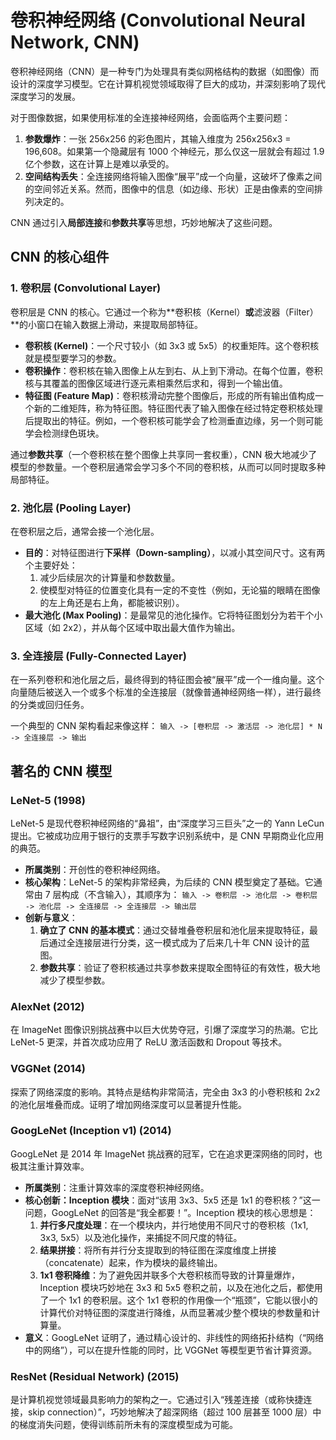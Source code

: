 # 卷积神经网络 (Convolutional Neural Network, CNN)

卷积神经网络（CNN）是一种专门为处理具有类似网格结构的数据（如图像）而设计的深度学习模型。它在计算机视觉领域取得了巨大的成功，并深刻影响了现代深度学习的发展。

对于图像数据，如果使用标准的全连接神经网络，会面临两个主要问题：
1.  **参数爆炸**：一张 256x256 的彩色图片，其输入维度为 256x256x3 = 196,608。如果第一个隐藏层有 1000 个神经元，那么仅这一层就会有超过 1.9 亿个参数，这在计算上是难以承受的。
2.  **空间结构丢失**：全连接网络将输入图像“展平”成一个向量，这破坏了像素之间的空间邻近关系。然而，图像中的信息（如边缘、形状）正是由像素的空间排列决定的。

CNN 通过引入**局部连接**和**参数共享**等思想，巧妙地解决了这些问题。

## CNN 的核心组件

### 1. 卷积层 (Convolutional Layer)

卷积层是 CNN 的核心。它通过一个称为**卷积核（Kernel）**或**滤波器（Filter）**的小窗口在输入数据上滑动，来提取局部特征。

-   **卷积核 (Kernel)**：一个尺寸较小（如 3x3 或 5x5）的权重矩阵。这个卷积核就是模型要学习的参数。
-   **卷积操作**：卷积核在输入图像上从左到右、从上到下滑动。在每个位置，卷积核与其覆盖的图像区域进行逐元素相乘然后求和，得到一个输出值。
-   **特征图 (Feature Map)**：卷积核滑动完整个图像后，形成的所有输出值构成一个新的二维矩阵，称为特征图。特征图代表了输入图像在经过特定卷积核处理后提取出的特征。例如，一个卷积核可能学会了检测垂直边缘，另一个则可能学会检测绿色斑块。

通过**参数共享**（一个卷积核在整个图像上共享同一套权重），CNN 极大地减少了模型的参数量。一个卷积层通常会学习多个不同的卷积核，从而可以同时提取多种局部特征。

### 2. 池化层 (Pooling Layer)

在卷积层之后，通常会接一个池化层。

-   **目的**：对特征图进行**下采样（Down-sampling）**，以减小其空间尺寸。这有两个主要好处：
    1.  减少后续层次的计算量和参数数量。
    2.  使模型对特征的位置变化具有一定的不变性（例如，无论猫的眼睛在图像的左上角还是右上角，都能被识别）。
-   **最大池化 (Max Pooling)**：是最常见的池化操作。它将特征图划分为若干个小区域（如 2x2），并从每个区域中取出最大值作为输出。

### 3. 全连接层 (Fully-Connected Layer)

在一系列卷积和池化层之后，最终得到的特征图会被“展平”成一个一维向量。这个向量随后被送入一个或多个标准的全连接层（就像普通神经网络一样），进行最终的分类或回归任务。

一个典型的 CNN 架构看起来像这样：
`输入 -> [卷积层 -> 激活层 -> 池化层] * N -> 全连接层 -> 输出`

## 著名的 CNN 模型

### LeNet-5 (1998)

LeNet-5 是现代卷积神经网络的“鼻祖”，由“深度学习三巨头”之一的 Yann LeCun 提出。它被成功应用于银行的支票手写数字识别系统中，是 CNN 早期商业化应用的典范。

-   **所属类别**：开创性的卷积神经网络。
-   **核心架构**：LeNet-5 的架构非常经典，为后续的 CNN 模型奠定了基础。它通常由 7 层构成（不含输入），其顺序为：
    `输入 -> 卷积层 -> 池化层 -> 卷积层 -> 池化层 -> 全连接层 -> 全连接层 -> 输出层`
-   **创新与意义**：
    1.  **确立了 CNN 的基本模式**：通过交替堆叠卷积层和池化层来提取特征，最后通过全连接层进行分类，这一模式成为了后来几十年 CNN 设计的蓝图。
    2.  **参数共享**：验证了卷积核通过共享参数来提取全图特征的有效性，极大地减少了模型参数。

### AlexNet (2012)

在 ImageNet 图像识别挑战赛中以巨大优势夺冠，引爆了深度学习的热潮。它比 LeNet-5 更深，并首次成功应用了 ReLU 激活函数和 Dropout 等技术。

### VGGNet (2014)

探索了网络深度的影响。其特点是结构非常简洁，完全由 3x3 的小卷积核和 2x2 的池化层堆叠而成。证明了增加网络深度可以显著提升性能。

### GoogLeNet (Inception v1) (2014)

GoogLeNet 是 2014 年 ImageNet 挑战赛的冠军，它在追求更深网络的同时，也极其注重计算效率。

-   **所属类别**：注重计算效率的深度卷积神经网络。
-   **核心创新：Inception 模块**：面对“该用 3x3、5x5 还是 1x1 的卷积核？”这一问题，GoogLeNet 的回答是“我全都要！”。Inception 模块的核心思想是：
    1.  **并行多尺度处理**：在一个模块内，并行地使用不同尺寸的卷积核（1x1, 3x3, 5x5）以及池化操作，来捕捉不同尺度的特征。
    2.  **结果拼接**：将所有并行分支提取到的特征图在深度维度上拼接（concatenate）起来，作为模块的最终输出。
    3.  **1x1 卷积降维**：为了避免因并联多个大卷积核而导致的计算量爆炸，Inception 模块巧妙地在 3x3 和 5x5 卷积之前，以及在池化之后，都使用了一个 1x1 的卷积层。这个 1x1 卷积的作用像一个“瓶颈”，它能以很小的计算代价对特征图的深度进行降维，从而显著减少整个模块的参数量和计算量。
-   **意义**：GoogLeNet 证明了，通过精心设计的、非线性的网络拓扑结构（“网络中的网络”），可以在提升性能的同时，比 VGGNet 等模型更节省计算资源。

### ResNet (Residual Network) (2015)

是计算机视觉领域最具影响力的架构之一。它通过引入“残差连接（或称快捷连接，skip connection）”，巧妙地解决了超深网络（超过 100 层甚至 1000 层）中的梯度消失问题，使得训练前所未有的深度模型成为可能。